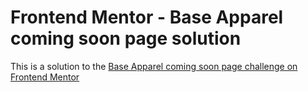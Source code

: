 # Frontend Mentor - Base Apparel coming soon page solution

This is a solution to the [Base Apparel coming soon page challenge on Frontend Mentor](https://github.com/sarahmhd/Front-End-challenges/blob/main/base-apparel-coming-soon-master/design/darkDesign.png)
